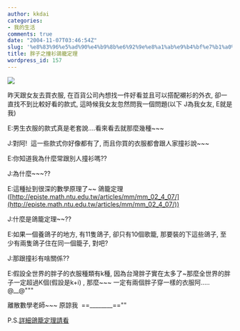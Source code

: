 ```yaml
---
author: kkdai
categories:
- 我的生活
comments: true
date: "2004-11-07T03:46:54Z"
slug: '%e8%83%96%e5%ad%90%e4%b9%8b%e6%92%9e%e8%a1%ab%e9%b4%bf%e7%b1%a0%e5%ae%9a%e7%90%86'
title: 胖子之撞衫鴿籠定理
wordpress_id: 157
---
```


![](http://images.google.com.tw/images?q=tbn:uaj4aHZwxCQJ:china.pigeonnet.com.tw/images/Cosmos_Products/p007.jpg)

昨天跟女友去買衣服, 在百貨公司內想找一件好看並且可以搭配襯衫的外衣, 卻一直找不到比較好看的款式, 這時候我女友忽然問我一個問題(以下 J為我女友, E就是我)

E:男生衣服的款式真是老套說....看來看去就那麼幾種~~~

J:對阿!  這一些款式你好像都有了, 而且你買的衣服都會跟人家撞衫說~~~

E:你知道我為什麼常跟別人撞衫嗎??

J:為什麼~~~??

E:這種扯到很深的數學原理了~~ 鴿籠定理([http://episte.math.ntu.edu.tw/articles/mm/mm_02_4_07/](http://episte.math.ntu.edu.tw/articles/mm/mm_02_4_07/))

J:什麼是鴿籠定理~~??

E:如果一個養鴿子的地方, 有11隻鴿子, 卻只有10個歌籠, 那要裝的下這些鴿子, 至少有兩隻鴿子住在同一個籠子, 對吧?

J:那跟撞衫有啥關係??

E:假設全世界的胖子的衣服種類有k種, 因為台灣胖子實在太多了~那麼全世界的胖子一定超過K個(假設是k+i) , 那麼~~~ 一定有兩個胖子穿一樣的衣服阿..... @__@"""

離散數學老師~~~ 原諒我  ==________==""

P.S.[詳細鴿籠定理請看](http://episte.math.ntu.edu.tw/articles/mm/mm_02_4_07/)
